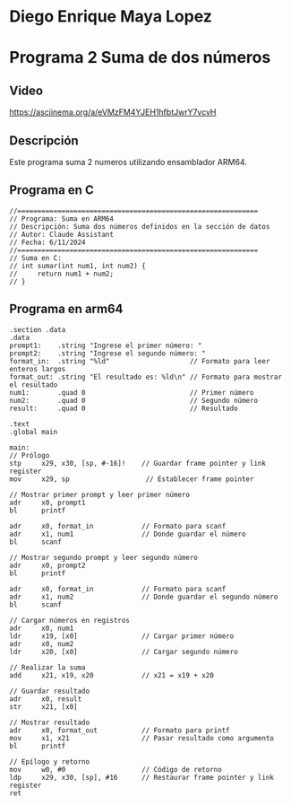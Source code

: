 # Diego Enrique Maya Lopez
# Programa 2 Suma de dos números

## Video
https://asciinema.org/a/eVMzFM4YJEH1hfbtJwrY7vcvH

## Descripción
Este programa suma 2 numeros utilizando ensamblador ARM64.

## Programa en C

    //============================================================
    // Programa: Suma en ARM64
    // Descripción: Suma dos números definidos en la sección de datos
    // Autor: Claude Assistant
    // Fecha: 6/11/2024
    //============================================================
    // Suma en C:
    // int sumar(int num1, int num2) {
    //     return num1 + num2;
    // }
## Programa en arm64
    .section .data
    .data
    prompt1:    .string "Ingrese el primer número: "
    prompt2:    .string "Ingrese el segundo número: "
    format_in:  .string "%ld"                    // Formato para leer enteros largos
    format_out: .string "El resultado es: %ld\n" // Formato para mostrar el resultado
    num1:       .quad 0                          // Primer número
    num2:       .quad 0                          // Segundo número
    result:     .quad 0                          // Resultado

    .text
    .global main

    main:
    // Prólogo
    stp     x29, x30, [sp, #-16]!    // Guardar frame pointer y link register
    mov     x29, sp                   // Establecer frame pointer

    // Mostrar primer prompt y leer primer número
    adr     x0, prompt1
    bl      printf

    adr     x0, format_in            // Formato para scanf
    adr     x1, num1                 // Donde guardar el número
    bl      scanf

    // Mostrar segundo prompt y leer segundo número
    adr     x0, prompt2
    bl      printf

    adr     x0, format_in            // Formato para scanf
    adr     x1, num2                 // Donde guardar el segundo número
    bl      scanf

    // Cargar números en registros
    adr     x0, num1
    ldr     x19, [x0]                // Cargar primer número
    adr     x0, num2
    ldr     x20, [x0]                // Cargar segundo número

    // Realizar la suma
    add     x21, x19, x20            // x21 = x19 + x20

    // Guardar resultado
    adr     x0, result
    str     x21, [x0]

    // Mostrar resultado
    adr     x0, format_out           // Formato para printf
    mov     x1, x21                  // Pasar resultado como argumento
    bl      printf

    // Epílogo y retorno
    mov     w0, #0                   // Código de retorno
    ldp     x29, x30, [sp], #16      // Restaurar frame pointer y link register
    ret
